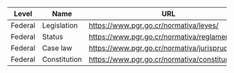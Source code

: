 | Level | Name | URL |
|---|---|---|
| Federal | Legislation | https://www.pgr.go.cr/normativa/leyes/ |
| Federal | Status | https://www.pgr.go.cr/normativa/reglamentos/ |
| Federal | Case law | https://www.pgr.go.cr/normativa/jurisprudencia/ |
| Federal | Constitution | https://www.pgr.go.cr/normativa/constitucion/ |